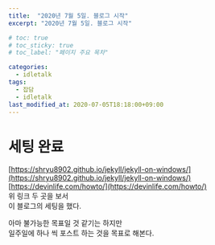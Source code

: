 ```yaml
---
title:  "2020년 7월 5일. 블로그 시작"
excerpt: "2020년 7월 5일. 블로그 시작"

# toc: true
# toc_sticky: true
# toc_label: "페이지 주요 목차"

categories:
  - idletalk
tags:
  - 잡담
  - idletalk
last_modified_at: 2020-07-05T18:18:00+09:00
---
```



# 세팅 완료
[https://shryu8902.github.io/jekyll/jekyll-on-windows/](https://shryu8902.github.io/jekyll/jekyll-on-windows/)  
[https://devinlife.com/howto/](https://devinlife.com/howto/)  
위 링크 두 곳을 보서  
이 블로그의 세팅을 했다.

아마 불가능한 목표일 것 같기는 하지만  
일주일에 하나 씩 포스트 하는 것을 목표로 해본다.